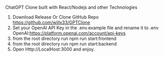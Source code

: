 ChatGPT Clone built with React/Nodejs and other Technologies

1. Download Release Or Clone GitHub Repo https://github.com/willx33/GPTClone
2. Set your OpenAI API Key in the .env.example file and rename it to .env  OpenAI:https://platform.openai.com/account/api-keys
3. from the root directory run npm run start:frontend
4. from the root directory run npm run start:backend
5. Open Http://LocalHost:3000 and enjoy.